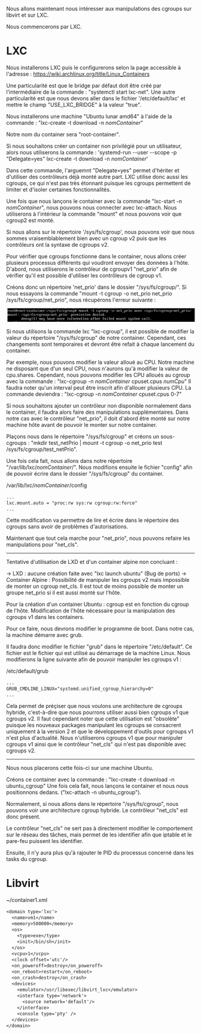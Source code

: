 Nous allons maintenant nous intéresser aux manipulations des cgroups sur libvirt et sur LXC.

Nous commencerons par LXC.

# LXC

Nous installerons LXC puis le configurerons selon la page accessible à l'adresse : https://wiki.archlinux.org/title/Linux_Containers

Une particularité est que le bridge par défaut doit être créé par l'intermédiaire de la commande : "systemctl start lxc-net".
Une autre particularité est que nous devons aller dans le fichier '/etc/default/lxc' et mettre le champ "USE_LXC_BRIDGE" à la valeur "true".

Nous installerons une machine "Ubuntu lunar amd64" à l'aide de la commande : "lxc-create -t download -n _nomContainer_"

Notre nom du container sera "root-container".

Si nous souhaitons créer un container non privilégié pour un utilisateur, alors nous utiliserons la commande : 'systemd-run --user --scope -p "Delegate=yes" lxc-create -t download -n _nomContainer_'

Dans cette commande, l'arguemnt "Delegate=yes" permet d'hériter et d'utiliser des contrôleurs déjà monté autre part.
LXC utilise donc aussi les cgroups, ce qui n'est pas très étonnant puisque les cgroups permettent de limiter et d'isoler certaines fonctionnalités.

Une fois que nous lançons le container avec la commande "lxc-start -n _nomContainer_", nous pouvons nous connecter avec lxc-attach.
Nous utiliserons à l'intérieur la commande "mount" et nous pouvons voir que cgroup2 est monté.

Si nous allons sur le répertoire '/sys/fs/cgroup', nous pouvons voir que nous sommes vraisemblablement bien avec un cgroup v2 puis que les contrôleurs ont la syntaxe de cgroups v2.

Pour vérifier que cgroups fonctionne dans le container, nous allons créer plusieurs processus différents qui voudront envoyer des données à l'hôte.
D'abord, nous utiliserons le contrôleur de cgroupv1 "net_prio" afin de vérifier qu'il est possible d'utiliser les contrôleurs de cgroup v1.

Créons donc un répertoire 'net_prio' dans le dossier "/sys/fs/cgroup/".
Si nous essayons la commande "mount -t cgroup -o net_prio net_prio /sys/fs/cgroup/net_prio", nous récupérons l'erreur suivante :

![Erreur récupérée lors de la tentative de mount](./ErreurNetPrio.PNG)

Si nous utilisons la commande lxc "lxc-cgroup", il est possible de modifier la valeur du répertoire "/sys/fs/cgroup" de notre container.
Cependant, ces changements sont temporaires et devront être refait à chaque lancement du container.

Par exemple, nous pouvons modifier la valeur alloué au CPU.
Notre machine ne disposant que d'un seul CPU, nous n'aurons qu'à modifier la valeur de cpu.shares.
Cependant, nous pouvons modifier les CPU alloués au cgroup avec la commande : "lxc-cgroup -n _nomContainer_ cpuset.cpus _numCpu_"
Il faudra noter qu'un interval peut être inscrit afin d'allouer plusieurs CPU.
La commande deviendra : "lxc-cgroup -n _nomContainer_ cpuset.cpus 0-7"

Si nous souhaitons ajouter un contrôleur non disponible normalement dans le container, il faudra alors faire des manipulations supplémentaires.
Dans notre cas avec le contrôleur "net_prio", il doit d'abord être monté sur notre machine hôte avant de pouvoir le monter sur notre container.

Plaçons nous dans le répertoire "/sys/fs/cgroup" et créons un sous-cgroups : "mkdir test_netPrio | mount -t cgroup -o net_prio test /sys/fs/cgroup/test_netPrio".

Une fois cela fait, nous allons dans notre répertoire "/var/lib/lxc/_nomContainer_/".
Nous modifions ensuite le fichier "config" afin de pouvoir écrire dans le dossier "/sys/fs/cgroup" du container.

/var/lib/lxc/_nomContainer_/config
```
...
lxc.mount.auto = "proc:rw sys:rw cgroup:rw:force"
...
```

Cette modification va permettre de lire et écrire dans le répertoire des cgroups sans avoir de problèmes d'autorisations.

Maintenant que tout cela marche pour "net_prio", nous pouvons refaire les manipulations pour "net_cls".

---

Tentative d'utilisation de LXD et d'un container alpine non concluant : 

-> LXD : aucune création faite avec "lxc launch ubuntu" (Bug de ports)
-> Container Alpine : Possibilité de manipuler les cgroups v2 mais impossible de monter un cgroup net_cls.
Il est tout de moins possible de monter un groupe net_prio si il est aussi monté sur l'hôte.

Pour la création d'un container Ubuntu : cgroup est en fonction du cgroup de l'hôte.
Modification de l'hôte nécessaire pour la manipulation des cgroups v1 dans les containers.

Pour ce faire, nous devrons modifier le programme de boot.
Dans notre cas, la machine démarre avec grub.

Il faudra donc modifier le fichier "grub" dans le répertoire "/etc/default".
Ce fichier est le fichier qui est utilisé au démarrage de la machine Linux.
Nous modifierons la ligne suivante afin de pouvoir manipuler les cgroups v1 :

/etc/default/grub
```
...
GRUB_CMDLINE_LINUX="systemd.unified_cgroup_hierarchy=0"
...
```

Cela permet de préçiser que nous voulons une architecture de cgroups hybride, c'est-à-dire que nous pourrons utiliser aussi bien cgroups v1 que cgroups v2.
Il faut cependant noter que cette utilisation est "obsolète" puisque les nouveaux packages manipulant les cgroups se consacrent uniquement à la version 2 et que le développement d'outils pour cgroups v1 n'est plus d'actualité.
Nous n'utiliserons cgroups v1 que pour manipuler cgroups v1 ainsi que le contrôleur "net_cls" qui n'est pas disponible avec cgroups v2.

---

Nous nous placerons cette fois-ci sur une machine Ubuntu.

Créons ce container avec la commande : "lxc-create -t download -n ubuntu_cgroup"
Une fois cela fait, nous lançons le container et nous nous positionnons dedans. ("lxc-attach -n ubuntu_cgroup").

Normalement, si nous allons dans le répertoire "/sys/fs/cgroup", nous pouvons voir une architecture cgroup hybride.
Le contrôleur "net_cls" est donc présent.

Le contrôleur "net_cls" ne sert pas à directement modifier le comportement sur le réseau des tâches, mais permet de les identifier afin que iptable et le pare-feu puissent les identifier.

Ensuite, il n'y aura plus qu'à rajouter le PID du processus concerné dans les tasks du cgroup.

# Libvirt

~/container1.xml
```
<domain type='lxc'>
  <name>vm1</name>
  <memory>500000</memory>
  <os>
    <type>exe</type>
    <init>/bin/sh</init>
  </os>
  <vcpu>1</vcpu>
  <clock offset='utc'/>
  <on_poweroff>destroy</on_poweroff>
  <on_reboot>restart</on_reboot>
  <on_crash>destroy</on_crash>
  <devices>
    <emulator>/usr/libexec/libvirt_lxc</emulator>
    <interface type='network'>
      <source network='default'/>
    </interface>
    <console type='pty' />
  </devices>
</domain>
```